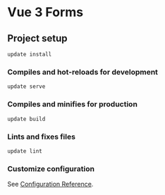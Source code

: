 # Vue 3 Forms

## Project setup
```
update install
```

### Compiles and hot-reloads for development
```
update serve
```

### Compiles and minifies for production
```
update build
```

### Lints and fixes files
```
update lint
```

### Customize configuration
See [Configuration Reference](https://cli.vuejs.org/config/).
